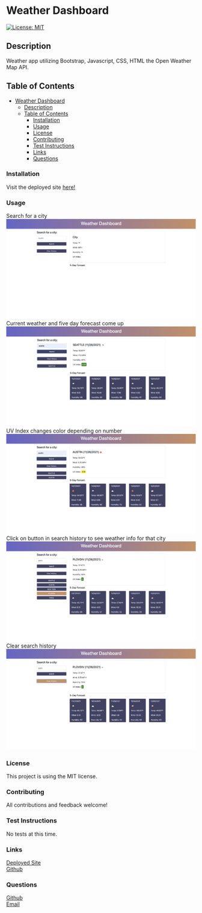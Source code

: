 # Weather Dashboard

[![License: MIT](https://img.shields.io/badge/License-MIT-yellow.svg)](https://opensource.org/licenses/MIT)

## Description

Weather app utilizing Bootstrap, Javascript, CSS, HTML the Open Weather Map API.

## Table of Contents
- [Weather Dashboard](#weather-dashboard)
  - [Description](#description)
  - [Table of Contents](#table-of-contents)
    - [Installation](#installation)
    - [Usage](#usage)
    - [License](#license)
    - [Contributing](#contributing)
    - [Test Instructions](#test-instructions)
    - [Links](#links)
    - [Questions](#questions)

### Installation

Visit the deployed site [here!](https://dimitermusic.github.io/weather-dashboard)

### Usage

Search for a city   
![Page Load](./assets/screenshots/ss1.png)
Current weather and five day forecast come up  
![City Search](./assets/screenshots/ss2.png)  
UV Index changes color depending on number  
![UV Index](./assets/screenshots/ss3.png)  
Click on button in search history to see weather info for that city  
![History](./assets/screenshots/ss4.png)  
Clear search history  
![Clear History](./assets/screenshots/ss5.png)  

### License

This project is using the MIT license.

### Contributing

All contributions and feedback welcome!

### Test Instructions

No tests at this time.

### Links

[Deployed Site](https://dimitermusic.github.io/weather-dashboard)  
[Github](https://github.com/dimitermusic/weather-dashboard)  

### Questions

[Github](https://www.github.com/dimitermusic)  
[Email](mailto:dimitermusic@gmail.com)  

